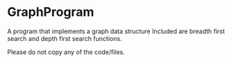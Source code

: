 # GraphProgram

A program that implements a graph data structure
Included are breadth first search and depth first search functions.

Please do not copy any of the code/files.
